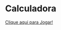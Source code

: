 # Calculadora

<a href="https://climacobnu.github.io/Calculadora/"  rel="noopener noreferrer" target="_blank">Clique aqui para Jogar!</a>


